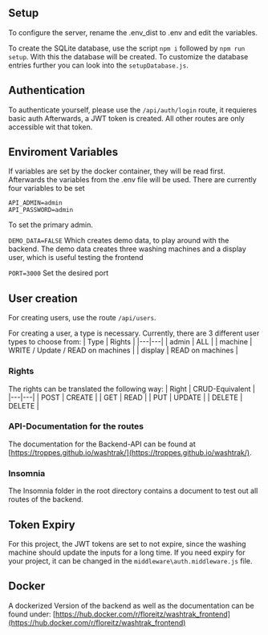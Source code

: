 ## Setup

To configure the server, rename the .env_dist to .env and edit the variables.

To create the SQLite database, use the script `npm i` followed by `npm run setup`. With this the database will be created. To customize the database entries further you can look into the `setupDatabase.js`.

## Authentication

To authenticate yourself, please use the `/api/auth/login` route, it requieres basic auth Afterwards, a JWT token is created. All other routes are only accessible wit that token.

## Enviroment Variables

If variables are set by the docker container, they will be read first. Afterwards the variables from the .env file will be used. There are currently four variables to be set

```
API_ADMIN=admin
API_PASSWORD=admin
```
To set the primary admin.

```DEMO_DATA=FALSE```
Which creates demo data, to play around with the backend. The demo data creates three washing machines and a display user, which is useful testing the frontend

```PORT=3000```
Set the desired port

## User creation

For creating users, use the route `/api/users`.

For creating a user, a type is necessary.
Currently, there are 3 different user types to choose from:
| Type  | Rights  |
|---|---|
| admin |  ALL |
| machine  | WRITE / Update / READ on machines   |
| display  | READ on machines  |

### Rights

The rights can be translated the following way:
| Right  | CRUD-Equivalent  |
|---|---|
| POST  | CREATE  |
| GET  | READ  |
| PUT  | UPDATE  |
| DELETE | DELETE |

### API-Documentation for the routes

The documentation for the Backend-API can be found at [https://troppes.github.io/washtrak/](https://troppes.github.io/washtrak/).

### Insomnia

The Insomnia folder in the root directory contains a document to test out all routes of the backend.

## Token Expiry

For this project, the JWT tokens are set to not expire, since the washing machine should update the inputs for a long time. If you need expiry for your project, it can be changed in the `middleware\auth.middleware.js` file.

## Docker

A dockerized Version of the backend as well as the documentation can be found under: [https://hub.docker.com/r/floreitz/washtrak_frontend](https://hub.docker.com/r/floreitz/washtrak_frontend)
